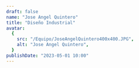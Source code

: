 ```yaml
---
draft: false
name: "Jose Angel Quintero"
title: "Diseño Industrial"
avatar:
  {
    src: "/Equipo/JoseAngelQuintero400x400.JPG",
    alt: "Jose Angel Quintero",
  }
publishDate: "2023-05-01 10:00"
---
```

